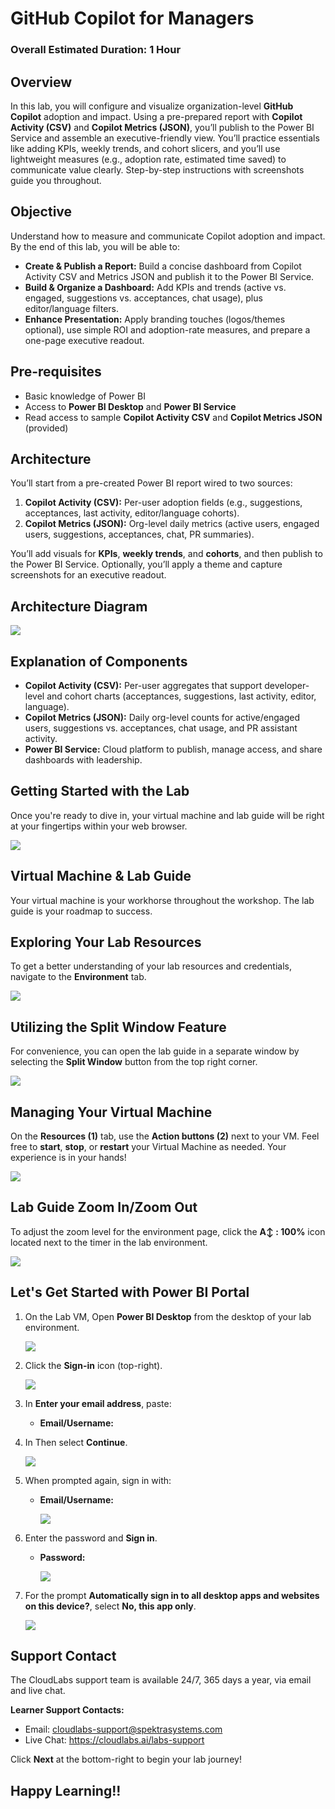 # GitHub Copilot for Managers

### Overall Estimated Duration: 1 Hour

## Overview

In this lab, you will configure and visualize organization-level **GitHub Copilot** adoption and impact. Using a pre-prepared report with **Copilot Activity (CSV)** and **Copilot Metrics (JSON)**, you’ll publish to the Power BI Service and assemble an executive-friendly view. You’ll practice essentials like adding KPIs, weekly trends, and cohort slicers, and you’ll use lightweight measures (e.g., adoption rate, estimated time saved) to communicate value clearly. Step-by-step instructions with screenshots guide you throughout.

## Objective

Understand how to measure and communicate Copilot adoption and impact. By the end of this lab, you will be able to:

- **Create & Publish a Report:** Build a concise dashboard from Copilot Activity CSV and Metrics JSON and publish it to the Power BI Service.
- **Build & Organize a Dashboard:** Add KPIs and trends (active vs. engaged, suggestions vs. acceptances, chat usage), plus editor/language filters.
- **Enhance Presentation:** Apply branding touches (logos/themes optional), use simple ROI and adoption-rate measures, and prepare a one-page executive readout.

## Pre-requisites

- Basic knowledge of Power BI
- Access to **Power BI Desktop** and **Power BI Service**
- Read access to sample **Copilot Activity CSV** and **Copilot Metrics JSON** (provided)

## Architecture

You’ll start from a pre-created Power BI report wired to two sources:
1. **Copilot Activity (CSV):** Per-user adoption fields (e.g., suggestions, acceptances, last activity, editor/language cohorts).
2. **Copilot Metrics (JSON):** Org-level daily metrics (active users, engaged users, suggestions, acceptances, chat, PR summaries).

You’ll add visuals for **KPIs**, **weekly trends**, and **cohorts**, and then publish to the Power BI Service. Optionally, you’ll apply a theme and capture screenshots for an executive readout.

## Architecture Diagram

![](../media/arch1.PNG)

## Explanation of Components

- **Copilot Activity (CSV):** Per-user aggregates that support developer-level and cohort charts (acceptances, suggestions, last activity, editor, language).
- **Copilot Metrics (JSON):** Daily org-level counts for active/engaged users, suggestions vs. acceptances, chat usage, and PR assistant activity.
- **Power BI Service:** Cloud platform to publish, manage access, and share dashboards with leadership.

## Getting Started with the Lab

Once you're ready to dive in, your virtual machine and lab guide will be right at your fingertips within your web browser.

![](../media/12062025(0)new.png)

## Virtual Machine & Lab Guide

Your virtual machine is your workhorse throughout the workshop. The lab guide is your roadmap to success.

## Exploring Your Lab Resources

To get a better understanding of your lab resources and credentials, navigate to the **Environment** tab.

![](../media/power-02new.png)

## Utilizing the Split Window Feature

For convenience, you can open the lab guide in a separate window by selecting the **Split Window** button from the top right corner.

![](../media/power-03new.png)

## Managing Your Virtual Machine

On the **Resources (1)** tab, use the **Action buttons (2)** next to your VM. Feel free to **start**, **stop**, or **restart** your Virtual Machine as needed. Your experience is in your hands!

![](../media/power-04new.png)

## Lab Guide Zoom In/Zoom Out

To adjust the zoom level for the environment page, click the **A↕ : 100%** icon located next to the timer in the lab environment.

![](../media/zoomnew1.png)

## Let's Get Started with Power BI Portal

1. On the Lab VM, Open **Power BI Desktop** from the desktop of your lab environment.

    ![](../media/image105.png)

1. Click the **Sign-in** icon (top-right).

    ![](../media/image200.png)

1. In **Enter your email address**, paste:

    - **Email/Username:** <inject key="AzureAdUserEmail"></inject>

1. In Then select **Continue**.

    ![](../media/image106.png)

1. When prompted again, sign in with:

     - **Email/Username:** <inject key="AzureAdUserEmail"></inject>

        ![](../media/image101.png)

1. Enter the password and **Sign in**.

    - **Password:** <inject key="AzureAdUserPassword"></inject>

        ![](../media/image102.png)

1. For the prompt **Automatically sign in to all desktop apps and websites on this device?**, select **No, this app only**.

    ![](../media/image107.png)

## Support Contact

The CloudLabs support team is available 24/7, 365 days a year, via email and live chat.

**Learner Support Contacts:**
- Email: cloudlabs-support@spektrasystems.com  
- Live Chat: https://cloudlabs.ai/labs-support

Click **Next** at the bottom-right to begin your lab journey!

## Happy Learning!!

